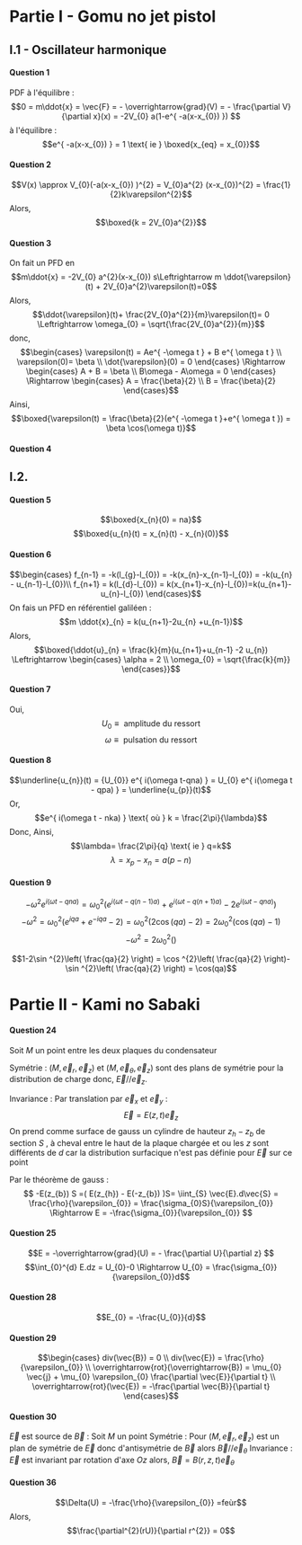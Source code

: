 # Partie I - Gomu no jet pistol
## I.1 - Oscillateur harmonique
#### Question 1
PDF à l'équilibre : 
$$0 = m\ddot{x} = \vec{F} = - \overrightarrow{grad}(V) = - \frac{\partial V}{\partial x}(x) = -2V_{0} a(1-e^{ -a(x-x_{0}) }) $$
à l'équilibre : 
$$e^{ -a(x-x_{0}) } = 1 \text{ ie } \boxed{x_{eq} =  x_{0}}$$

#### Question 2
$$V(x) \approx V_{0}(-a(x-x_{0}) )^{2} =  V_{0}a^{2} (x-x_{0})^{2} = \frac{1}{2}k\varepsilon^{2}$$
Alors, 
$$\boxed{k = 2V_{0}a^{2}}$$

#### Question 3
On fait un PFD en 
$$m\ddot{x} = -2V_{0} a^{2}(x-x_{0}) s\Leftrightarrow m  \ddot{\varepsilon}(t) + 2V_{0}a^{2}\varepsilon(t)=0$$
Alors, 
$$\ddot{\varepsilon}(t)+ \frac{2V_{0}a^{2}}{m}\varepsilon(t)= 0 \Leftrightarrow \omega_{0} = \sqrt{\frac{2V_{0}a^{2}}{m}}$$
donc, 
$$\begin{cases}
\varepsilon(t) = Ae^{ -\omega t } + B e^{ \omega t } \\
\varepsilon(0)= \beta \\
\dot{\varepsilon}(0) = 0
\end{cases} \Rightarrow \begin{cases}
A + B = \beta \\
B\omega - A\omega = 0 
\end{cases} \Rightarrow \begin{cases}
A = \frac{\beta}{2} \\
B = \frac{\beta}{2}
\end{cases}$$
Ainsi, 
$$\boxed{\varepsilon(t) = \frac{\beta}{2}(e^{ -\omega t }+e^{ \omega t }) = \beta \cos(\omega t)}$$

#### Question 4


## I.2.
#### Question 5
$$\boxed{x_{n}(0) = na}$$
$$\boxed{u_{n}(t)  = x_{n}(t) - x_{n}(0)}$$

#### Question 6
$$\begin{cases}
f_{n-1} = -k(l_{g}-l_{0}) = -k(x_{n}-x_{n-1}-l_{0}) = -k(u_{n} - u_{n-1}-l_{0})\\
f_{n+1} = k(l_{d}-l_{0}) = k(x_{n+1}-x_{n}-l_{0})=k(u_{n+1}-u_{n}-l_{0})
\end{cases}$$
On fais un PFD en référentiel galiléen : 
$$m \ddot{x}_{n} = k(u_{n+1}-2u_{n} +u_{n-1})$$
Alors, 
$$\boxed{\ddot{u}_{n} = \frac{k}{m}(u_{n+1}+u_{n-1} -2 u_{n}) \Leftrightarrow \begin{cases}
\alpha = 2 \\
\omega_{0} = \sqrt{\frac{k}{m}}
\end{cases}}$$

#### Question 7
Oui, 
$$U_{0} \equiv \text{ amplitude du ressort }$$
$$\omega \equiv \text{ pulsation du ressort }$$

#### Question 8
$$\underline{u_{n}}(t) = {U_{0}} e^{ i(\omega t-qna) } = U_{0} e^{ i(\omega t - qpa) } = \underline{u_{p}}(t)$$
Or, 
$$e^{ i(\omega t - nka) } \text{ où } k = \frac{2\pi}{\lambda}$$
Donc,
Ainsi,
$$\lambda= \frac{2\pi}{q} \text{ ie } q=k$$
$$\lambda = x_{p}-x_{n} = a(p-n)$$

#### Question 9
$$-\omega^{2} e^{ i(\omega t-qna) } = \omega_{0}^{2}(e^{ i(\omega t-q(n-1)a) } + e^{ i(\omega t-q(n+1)a) } - 2 e^{ i(\omega t-qna) })$$
$$-\omega^{2} = \omega_{0}^{2}(e^{ iqa } + e^{ -iqa } - 2) = \omega_{0}^{2} (2\cos(qa) - 2) = 2\omega_{0}^{2}(\cos (qa) - 1)$$
$$- \omega^{2} = 2\omega_{0}^{2}()$$

$$1-2\sin ^{2}\left( \frac{qa}{2} \right) = \cos ^{2}\left( \frac{qa}{2} \right)-\sin ^{2}\left( \frac{qa}{2} \right) = \cos(qa)$$


# Partie II - Kami no Sabaki
#### Question 24
Soit $M$ un point entre les deux plaques du condensateur

Symétrie : 
$(M, \vec{e}_{r}, \vec{e}_{z})$ et $(M, \vec{e}_{\theta}, \vec{e}_{z})$ sont des plans de symétrie pour la distribution de charge donc, $\vec{E} // \vec{e}_{z}$. 

Invariance : 
Par translation par $\vec{e}_{x}$ et $\vec{e}_{y}$ : 
$$\vec{E} = E(z, t) \vec{e}_{z}$$
On prend comme surface de gauss un cylindre de hauteur $z_{h}-z_{b}$ de section $S$ , à cheval entre le haut de la plaque chargée et ou les $z$ sont différents de $d$ car la distribution surfacique n'est pas définie pour $\vec{E}$ sur ce point

Par le théorème de gauss : 
$$ -E(z_{b}) S =( E(z_{h}) - E(-z_{b}) )S= \iint_{S} \vec{E}.d\vec{S} = \frac{\rho}{\varepsilon_{0}} = \frac{\sigma_{0}S}{\varepsilon_{0}}  \Rightarrow E = -\frac{\sigma_{0}}{\varepsilon_{0}} $$

#### Question 25
$$E = -\overrightarrow{grad}(U) = - \frac{\partial U}{\partial z} $$
$$\int_{0}^{d} E.dz = U_{0}-0 \Rightarrow U_{0} = \frac{\sigma_{0}}{\varepsilon_{0}}d$$

#### Question 28
$$E_{0} = -\frac{U_{0}}{d}$$

#### Question 29
$$\begin{cases}
div(\vec{B}) = 0 \\
div(\vec{E}) = \frac{\rho}{\varepsilon_{0}} \\
\overrightarrow{rot}(\overrightarrow{B}) = \mu_{0} \vec{j} + \mu_{0} \varepsilon_{0} \frac{\partial \vec{E}}{\partial t} \\
\overrightarrow{rot}(\vec{E}) = -\frac{\partial \vec{B}}{\partial t} 
\end{cases}$$

#### Question 30
$\vec{E}$ est source de $\vec{B}$ : 
Soit $M$ un point 
Symétrie : 
Pour $(M, \vec{e}_{r}, \vec{e}_{z})$ est un plan de symétrie de $\vec{E}$ donc d'antisymétrie de $\vec{B}$ alors $\vec{B} // \vec{e}_{\theta}$
Invariance : 
$\vec{E}$ est invariant par rotation d'axe $Oz$ alors, $\vec{B} = B(r, z, t)\vec{e}_{\theta}$


#### Question 36
$$\Delta(U) = -\frac{\rho}{\varepsilon_{0}} =feùr$$
Alors, 
$$\frac{\partial^{2}(rU)}{\partial r^{2}}  = 0$$
